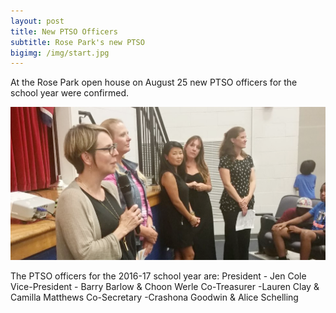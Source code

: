 ```yaml
---
layout: post
title: New PTSO Officers
subtitle: Rose Park's new PTSO
bigimg: /img/start.jpg
---
```


At the Rose Park open house on August 25 new PTSO officers for the school year
were confirmed. 

![pto-board](/img/2016-08-25.pto.png)

The PTSO officers for the 2016-17 school year are:
President	- Jen Cole
Vice-President - Barry Barlow & Choon Werle
Co-Treasurer -Lauren Clay & Camilla Matthews
Co-Secretary -Crashona Goodwin & Alice Schelling
